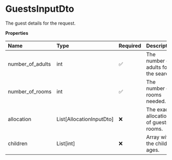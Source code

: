 # GuestsInputDto

The guest details for the request.

**Properties**

| Name             | Type                     | Required | Description                              |
| :--------------- | :----------------------- | :------- | :--------------------------------------- |
| number_of_adults | int                      | ✅       | The number of adults for the search.     |
| number_of_rooms  | int                      | ✅       | The number of rooms needed.              |
| allocation       | List[AllocationInputDto] | ❌       | The exact allocation of guests to rooms. |
| children         | List[int]                | ❌       | Array with the children ages.            |

<!-- This file was generated by liblab | https://liblab.com/ -->
